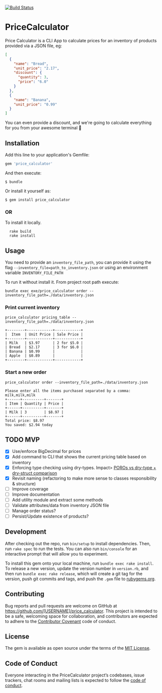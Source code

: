 [![Build Status](https://app.travis-ci.com/g3ortega/price_calculator.svg?branch=main)](https://app.travis-ci.com/g3ortega/price_calculator)

# PriceCalculator

Price Calculator is a CLI App to calculate prices for an inventory of products provided via a JSON file, eg:

```json
[
  {
    "name": "Bread",
    "unit_price": "2.17",
    "discount": {
      "quantity": 3,
      "price": "6.0"
    }
  },
  {
    "name": "Banana",
    "unit_price": "0.99"
  }
]
```

You can even provide a discount, and we're going to calculate everything for you from your awesome terminal 🚀


## Installation

Add this line to your application's Gemfile:

```ruby
gem 'price_calculator'
```

And then execute:

    $ bundle

Or install it yourself as:

    $ gem install price_calculator

### OR

To install it locally.

```
  rake build
  rake install
```

## Usage

You need to provide an `inventory_file_path`, you can provide it using the flag `--inventory_file=path_to_inventory.json` or using an environment variable `INVENTORY_FILE_PATH`

To run it without install it. From project root path execute:

```
bundle exec exe/price_calculator order --inventory_file_path=./data/inventory.json
```

### Print current inventory

```
price_calculator pricing_table --inventory_file_path=./data/inventory.json

+--------+------------+------------+
|  Item  | Unit Price | Sale Price |
+--------+------------+------------+
| Milk   | $3.97      | 2 for $5.0 |
| Bread  | $2.17      | 3 for $6.0 |
| Banana | $0.99      |            |
| Apple  | $0.89      |            |
+--------+------------+------------+
```

### Start a new order

```
price_calculator order --inventory_file_path=./data/inventory.json

Please enter all the items purchased separated by a comma: milk,milk,milk
+------+----------+-------+
| Item | Quantity | Price |
+------+----------+-------+
| Milk | 3        | $8.97 |
+------+----------+-------+
Total price: $8.97
You saved: $2.94 today
```

## TODO MVP
- [X] Use/enforce BigDecimal for prices
- [X] Add command to CLI that shows the current pricing table based on inventory
- [X] Enforcing type checking using dry-types. Impact> [POROs vs dry-type + dry-struct comparison](profiling/poros-vs-dry-type-structs.md)
- [X] Revisit naming (refactoring to make more sense to classes responsibility & structure)
- [ ] Improve coverage
- [ ] Improve documentation
- [ ] Add utility module and extract some methods
- [ ] Validate attributes/data from inventory JSON file
- [ ] Manage order status?
- [ ] Persist/Update existence of products?

## Development

After checking out the repo, run `bin/setup` to install dependencies. Then, run `rake spec` to run the tests. You can also run `bin/console` for an interactive prompt that will allow you to experiment.

To install this gem onto your local machine, run `bundle exec rake install`. To release a new version, update the version number in `version.rb`, and then run `bundle exec rake release`, which will create a git tag for the version, push git commits and tags, and push the `.gem` file to [rubygems.org](https://rubygems.org).

## Contributing

Bug reports and pull requests are welcome on GitHub at https://github.com/[USERNAME]/price_calculator. This project is intended to be a safe, welcoming space for collaboration, and contributors are expected to adhere to the [Contributor Covenant](http://contributor-covenant.org) code of conduct.

## License

The gem is available as open source under the terms of the [MIT License](https://opensource.org/licenses/MIT).

## Code of Conduct

Everyone interacting in the PriceCalculator project’s codebases, issue trackers, chat rooms and mailing lists is expected to follow the [code of conduct](https://github.com/[USERNAME]/price_calculator/blob/master/CODE_OF_CONDUCT.md).
